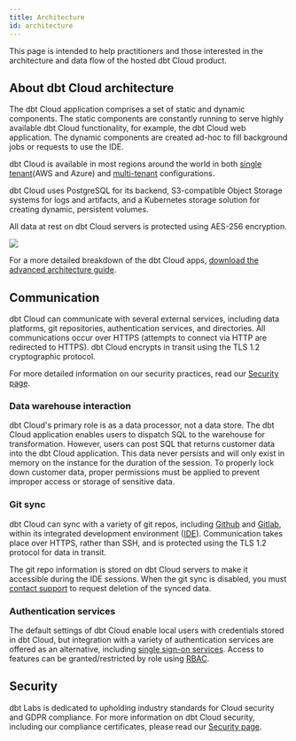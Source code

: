 ```yaml
---
title: Architecture
id: architecture
---
```


This page is intended to help practitioners and those interested in the architecture and data flow of the hosted dbt Cloud product.

## About dbt Cloud architecture

The dbt Cloud application comprises a set of static and dynamic components. The static components are constantly running to serve highly available dbt Cloud functionality, for example, the dbt Cloud web application. The dynamic components are created ad-hoc to fill background jobs or requests to use the IDE. 

dbt Cloud is available in most regions around the world in both [single tenant](/docs/cloud/about-cloud/tenancy#single-tenant)(AWS and Azure) and [multi-tenant](/docs/cloud/about-cloud/tenancy#multi-tenant) configurations.  

dbt Cloud uses PostgreSQL for its backend, S3-compatible Object Storage systems for logs and artifacts, and a Kubernetes storage solution for creating dynamic, persistent volumes. 

All data at rest on dbt Cloud servers is protected using AES-256 encryption. 

<img src="/img/docs/dbt-cloud/on-premises/data-flows.png" />

For a more detailed breakdown of the dbt Cloud apps, [download the advanced architecture guide](./assets/dbt-cloud-advanced-architecture-guide.pdf).

## Communication

dbt Cloud can communicate with several external services, including data platforms, git repositories, authentication services, and directories. All communications occur over HTTPS (attempts to connect via HTTP are redirected to HTTPS). dbt Cloud encrypts in transit using the TLS 1.2 cryptographic protocol. 

For more detailed information on our security practices, read our [Security page](https://getdbt.com/security).

### Data warehouse interaction

dbt Cloud's primary role is as a data processor, not a data store. The dbt Cloud application enables users to dispatch SQL to the warehouse for transformation. However, users can post SQL that returns customer data into the dbt Cloud application. This data never persists and will only exist in memory on the instance for the duration of the session. To properly lock down customer data, proper <Term id="data-warehouse" /> permissions must be applied to prevent improper access or storage of sensitive data.

### Git sync

dbt Cloud can sync with a variety of git repos, including [Github](/docs/cloud/git/connect-github) and [Gitlab](/docs/cloud/git/connect-gitlab), within its integrated development environment ([IDE](/docs/get-started/develop-in-the-cloud)). Communication takes place over HTTPS, rather than SSH, and is protected using the TLS 1.2 protocol for data in transit.

The git repo information is stored on dbt Cloud servers to make it accessible during the IDE sessions. When the git sync is disabled, you must [contact support](mailto:support@getdbt.com) to request deletion of the synced data. 

### Authentication services

The default settings of dbt Cloud enable local users with credentials stored in dbt Cloud, but integration with a variety of authentication services are offered as an alternative, including [single sign-on services](/docs/cloud/manage-access/sso-overview). Access to features can be granted/restricted by role using [RBAC](/docs/cloud/manage-access/enterprise-permissions).

## Security

dbt Labs is dedicated to upholding industry standards for Cloud security and GDPR compliance. For more information on dbt Cloud security, including our compliance certificates, please read our [Security page](https://www.getdbt.com/security/).
